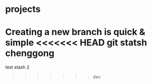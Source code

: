 # projects

Creating a new branch is quick & simple
<<<<<<< HEAD
git statsh chenggong
=======
test stash  2
>>>>>>> dev
